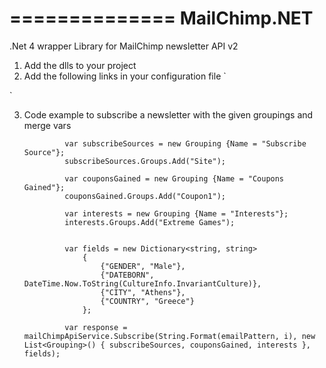 ==============
 MailChimp.NET
==============

.Net 4 wrapper Library for MailChimp newsletter API v2


1. Add the dlls to your project
2. Add the following links in your configuration file
`
<configuration>
  <configSections>
    <section name="MailChimpServiceSettings" type="MailChimp.Net.Settings.MailChimpServiceConfiguration, MailChimp.Net.Settings" />
  </configSections>
  <MailChimpServiceSettings
    apiKey="testapikey-us7"
    subscriberListId="testlistid"
    serviceUrl="https://us7.api.mailchimp.com/2.0/"
    listsRelatedSection="lists"
    helperRelatedSection="helper"/>
</configuration>`

3. Code example to subscribe a newsletter with the given groupings and merge vars

                var subscribeSources = new Grouping {Name = "Subscribe Source"};
                subscribeSources.Groups.Add("Site");

                var couponsGained = new Grouping {Name = "Coupons Gained"};
                couponsGained.Groups.Add("Coupon1");

                var interests = new Grouping {Name = "Interests"};
                interests.Groups.Add("Extreme Games");


                var fields = new Dictionary<string, string>
                    {
                        {"GENDER", "Male"},
                        {"DATEBORN", DateTime.Now.ToString(CultureInfo.InvariantCulture)},
                        {"CITY", "Athens"},
                        {"COUNTRY", "Greece"}
                    };

                var response = mailChimpApiService.Subscribe(String.Format(emailPattern, i), new List<Grouping>() { subscribeSources, couponsGained, interests }, fields);
